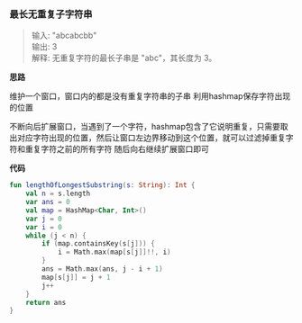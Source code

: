 ### 最长无重复子字符串
> 输入: "abcabcbb"  
输出: 3   
解释: 无重复字符的最长子串是 "abc"，其长度为 3。  

**思路**

维护一个窗口，窗口内的都是没有重复字符串的子串
利用hashmap保存字符出现的位置

不断向后扩展窗口，当遇到了一个字符，hashmap包含了它说明重复，只需要取出对应字符出现的位置，然后让窗口左边界移动到这个位置，就可以过滤掉重复字符和重复字符之前的所有字符
随后向右继续扩展窗口即可

**代码**

```kotlin
fun lengthOfLongestSubstring(s: String): Int {
    val n = s.length
    var ans = 0
    val map = HashMap<Char, Int>()
    var j = 0
    var i = 0
    while (j < n) {
        if (map.containsKey(s[j])) {
            i = Math.max(map[s[j]]!!, i)
        }
        ans = Math.max(ans, j - i + 1)
        map[s[j]] = j + 1
        j++
    }
    return ans
}
```
